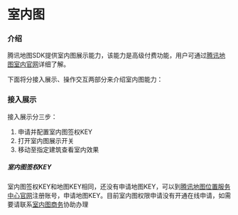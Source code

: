 # 室内图

### 介绍

腾讯地图SDK提供室内图展示能力，该能力是高级付费功能，用户可通过[腾讯地图室内官网](https://lbs.qq.com/lbsindoor/home/index.html)详细了解。

下面将分接入展示、操作交互两部分来介绍室内图能力：

### 接入展示

接入展示分三步：

1. 申请并配置室内图签权KEY
2. 打开室内图展示开关
3. 移动至指定建筑查看室内效果

##### 室内图签权KEY

室内图签权KEY和地图KEY相同，还没有申请地图KEY，可以到[腾讯地图位置服务中心官网](https://lbs.qq.com/)注册账号，申请地图KEY。目前室内图权限申请没有开通在线申请，如需要请联系[室内图商务](https://lbs.qq.com/contractus.html)协助办理

